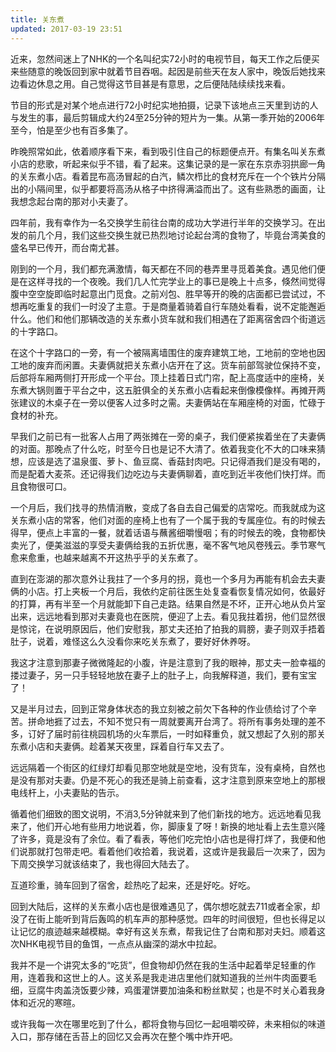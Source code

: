 ```yaml
---
title: 关东煮
updated: 2017-03-19 23:51
---
```


近来，忽然间迷上了NHK的一个名叫纪实72小时的电视节目，每天工作之后便买来些随意的晚饭回到家中就着节目吞咽。起因是前些天在友人家中，晚饭后她找来边看边休息之用。自己觉得这节目甚是有意思，之后便陆陆续续找来看。

节目的形式是对某个地点进行72小时纪实地拍摄，记录下该地点三天里到访的人与发生的事，最后剪辑成大约24至25分钟的短片为一集。从第一季开始的2006年至今，怕是至少也有百多集了。

昨晚照常如此，依着顺序看下来，看到吸引住自己的标题便点开。有集名叫关东煮小店的悲歌，听起来似乎不错，看了起来。这集记录的是一家在东京赤羽拱廊一角的关东煮小店。看着昆布高汤冒起的白汽，鳞次栉比的食材充斥在一个个铁片分隔出的小隔间里，似乎都要将高汤从格子中挤得满溢而出了。这有些熟悉的画面，让我想念起台南的那对小夫妻了。

四年前，我有幸作为一名交换学生前往台南的成功大学进行半年的交换学习。在出发的前几个月，我们这些交换生就已热烈地讨论起台湾的食物了，毕竟台湾美食的盛名早已传开，而台南尤甚。

刚到的一个月，我们都充满激情，每天都在不同的巷弄里寻觅着美食。遇见他们便是在这样寻找的一个夜晚。我们几人忙完学业上的事已是晚上十点多，倏然间觉得腹中空空旋即临时起意出门觅食。之前刈包、胜早等开的晚的店面都已尝试过，不想再吃重复的我们一时没了主意。于是商量着骑着自行车随处看看，说不定能邂逅什么。他们和他们那辆改造的关东煮小货车就和我们相遇在了距离宿舍四个街道远的十字路口。

在这个十字路口的一旁，有一个被隔离墙围住的废弃建筑工地，工地前的空地也因工地的废弃而闲置。夫妻俩就把关东煮小店开在了这。货车前部驾驶位保持不变，后部将车厢两侧打开形成一个平台。顶上挂着日式门帘，配上高度适中的座椅，关东煮大锅则置于平台之中，这五脏俱全的关东煮小店看起来倒像模像样。再摊开两张建议的木桌子在一旁以便客人过多时之需。夫妻俩站在车厢座椅的对面，忙碌于食材的补充。

早我们之前已有一批客人占用了两张摊在一旁的桌子，我们便紧挨着坐在了夫妻俩的对面。那晚点了什么吃，时至今日也是记不大清了。依着我变化不大的口味来猜想，应该是选了温泉蛋、萝卜、鱼豆腐、香菇封肉吧。只记得酒我们是没有喝的，而是配着大麦茶。还记得我们边吃边与夫妻俩聊着，直吃到近半夜他们快打烊。而且食物很可口。

一个月后，我们找寻的热情消散，变成了各自去自己偏爱的店常吃。而我就成为这关东煮小店的常客，他们对面的座椅上也有了一个属于我的专属座位。有的时候去得早，便点上丰富的一餐，就着话语与蘸酱细嚼慢咽；有的时候去的晚，食物都快卖光了，便美滋滋的享受夫妻俩给我的五折优惠，毫不客气地风卷残云。季节寒气愈来愈重，也越来越离不开这热乎乎的关东煮了。

直到在澎湖的那次意外让我拄了一个多月的拐，竟也一个多月为再能有机会去夫妻俩的小店。打上夹板一个月后，我依约定前往医生处复查看恢复情况如何，依最好的打算，再有半至一个月就能卸下自己走路。结果自然是不坏，正开心地从负片室出来，远远地看到那对夫妻竟也在医院，便迎了上去。看见我拄着拐，他们显然很是惊诧，在说明原因后，他们安慰我，那丈夫还拍了拍我的肩膀，妻子则双手捂着肚子，说着，难怪这么久没看你来吃关东煮了，要好好休养呀。

我这才注意到那妻子微微隆起的小腹，许是注意到了我的眼神，那丈夫一脸幸福的搂过妻子，另一只手轻轻地放在妻子上的肚子上，向我解释道，我们，要有宝宝了！

又是半月过去，回到正常身体状态的我立刻被之前欠下各种的作业债给讨了个辛苦。拼命地捱了过去，不知不觉只有一周就要离开台湾了。将所有事务处理的差不多，订好了届时前往桃园机场的火车票后，一时如释重负，就又想起了久别的那关东煮小店和夫妻俩。趁着某天夜里，踩着自行车又去了。

远远隔着一个街区的红绿灯却看见那空地就是空地，没有货车，没有桌椅，自然也是没有那对夫妻。仍是不死心的我还是骑上前查看，这才注意到原来空地上的那根电线杆上，小夫妻贴的告示。

循着他们细致的图文说明，不消3,5分钟就来到了他们新找的地方。远远地看见我来了，他们开心地有些用力地说着，你，脚康复了呀！新换的地址看上去生意兴隆了许多，竟是没有了余位。看了看表，等他们吃完怕小店也是得打烊了，我便和他们说那就打包带走吧。看着他们收拾着，我说着，这或许是我最后一次来了，因为下周交换学习就该结束了，我也得回大陆去了。

互道珍重，骑车回到了宿舍，趁热吃了起来，还是好吃。好吃。

回到大陆后，这样的关东煮小店也是很难遇见了，偶尔想吃就去711或者全家，却没了在街上能听到背后轰鸣的机车声的那种感觉。四年的时间很短，但也长得足以让记忆的痕迹越来越模糊。幸好有这关东煮，帮我记住了台南和那对夫妇。顺着这次NHK电视节目的鱼饵，一点点从幽深的湖水中拉起。

我并不是一个讲究太多的“吃货”，但食物却仍然在我的生活中起着举足轻重的作用，连着我和这世上的人。这关系是我走进店里他们就知道我的兰州牛肉面要毛细，豆腐牛肉盖浇饭要少辣，鸡蛋灌饼要加油条和粉丝默契；也是不时关心着我身体和近况的寒暄。

或许我每一次在哪里吃到了什么，都将食物与回忆一起咀嚼咬碎，未来相似的味道入口，那存储在舌苔上的回忆又会再次在整个嘴中炸开吧。
